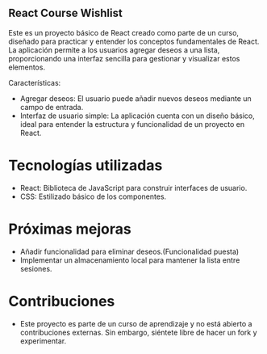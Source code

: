 ## React Course Wishlist

Este es un proyecto básico de React creado como parte de un curso, diseñado para practicar y entender los conceptos fundamentales de React. La aplicación permite a los usuarios agregar deseos a una lista, proporcionando una interfaz sencilla para gestionar y visualizar estos elementos.

Características:

- Agregar deseos: El usuario puede añadir nuevos deseos mediante un campo de entrada.
- Interfaz de usuario simple: La aplicación cuenta con un diseño básico, ideal para entender la estructura y funcionalidad de un proyecto en React.

# Tecnologías utilizadas

- React: Biblioteca de JavaScript para construir interfaces de usuario.
- CSS: Estilizado básico de los componentes.

# Próximas mejoras

- Añadir funcionalidad para eliminar deseos.(Funcionalidad puesta)
- Implementar un almacenamiento local para mantener la lista entre sesiones.

# Contribuciones

- Este proyecto es parte de un curso de aprendizaje y no está abierto a contribuciones externas. Sin embargo, siéntete libre de hacer un fork y experimentar.

